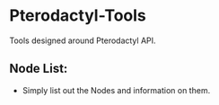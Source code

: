 # Pterodactyl-Tools
Tools designed around Pterodactyl API.

## Node List:
- Simply list out the Nodes and information on them.
